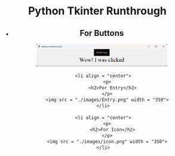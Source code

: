 <!--# Interesting-Python

Trying to do some things with Tkinter and random library of Python

**Buttons Interface**

![buttons interface](./images/button.png)

**Entry/input**

![Entry/ input](./images/Entry.png)-->

<div align="center">
   <h1>Python Tkinter Runthrough</h1>
   <ul align = "center" >
     <li align = "center">
        <p>
            <h2>For Buttons</h2>
        </p>
        <img src = "./images/button.png" width = "350">
     </li>

     <li align = "center">
        <p>
            <h2>For Entry</h2>
        </p>
        <img src = "./images/Entry.png" width = "350">
     </li>

     <li align = "center">
        <p>
            <h2>For Icon</h2>
        </p>
        <img src = "./images/icon.png" width = "350">
     </li>
     
   </ul>
   
</div>
